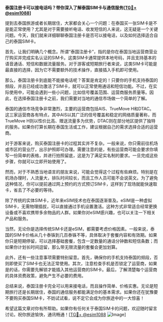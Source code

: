 **泰国注册卡可以接电话吗？带你深入了解泰国SIM卡与通信服务[[TG💪+ @esim1088](https://t.me/s/esim1088)]**

提到去泰国旅游或者长期居住，大家都会关心一个问题：在泰国买一张SIM卡是不是能正常使用？尤其是对于需要接听电话、收发短信的人来说，这无疑是一个关键问题。今天，我们就来详细聊聊泰国注册卡是否可以接电话，以及如何选择适合自己的泰国SIM卡。

首先，让我们明确几个概念。所谓“泰国注册卡”，指的是你在泰国当地运营商营业厅购买并完成实名认证的SIM卡。这类SIM卡通常提供本地号码，并且支持基本的语音通话、短信和数据流量服务。对于游客或短期旅行者来说，这类SIM卡可能是最直接的选择，因为它不需要额外的技术操作，直接插入手机即可使用。

那么，泰国注册卡到底能不能接电话呢？答案是肯定的！只要你的手机支持泰国的频段，并且已经成功激活了SIM卡，就可以正常使用通话和短信功能。不过，在实际使用中，可能会遇到一些小问题，比如信号覆盖范围、运营商服务质量等。因此，在选择泰国注册卡之前，我们需要对当地的通信市场做一个简单的了解。

泰国的通信市场竞争非常激烈，主要的运营商包括AIS、TrueMove H和DTAC。这三家运营商各有特点，其中AIS以其广泛的信号覆盖和稳定的网络质量著称，而TrueMove H则以性价比高、赠送流量多为优势，DTAC则在部分地区提供了独特的服务。如果你打算长期在泰国生活或工作，建议根据自己的需求选择合适的运营商。

对于游客来说，购买泰国注册卡的过程其实并不复杂。一般来说，你只需前往机场或市区的营业厅，出示护照即可办理。需要注意的是，有些运营商可能会要求你填写一份简单的表格，并进行拍照留底，这是为了满足实名制的要求。一旦完成这些步骤，你就可以立即开始使用了。

然而，对于不熟悉当地语言的朋友来说，可能会觉得这个过程有些麻烦。特别是在机场办理时，人流量大，排队时间较长，而且工作人员可能不会说英文。为了避免这种情况，你可以提前通过网上预约的方式预订SIM卡，这样到了现场就能快速取卡，省去了不必要的等待。

除了传统的实体SIM卡，近年来eSIM技术也在泰国逐渐普及。eSIM是一种虚拟SIM卡，无需物理插拔，可以直接通过手机设置激活。这种方式非常适合经常更换设备或不喜欢携带多余物品的人群。如果你对eSIM感兴趣，也可以关注一下相关产品和服务。

当然，无论你是选择传统SIM卡还是eSIM，都需要考虑价格因素。一般来说，泰国的SIM卡价格从几十泰铢到几百泰铢不等，具体取决于套餐内容和有效期。如果你只是短期停留，可以选择基础套餐，包含一定数量的通话分钟数和短信条数；而如果你计划长时间逗留，那么带无限流量的套餐会更加划算。

此外，还有一些注意事项需要特别留意。首先，确保你的手机支持泰国的频段，否则即使买了SIM卡也无法正常使用。其次，注意检查手机是否锁定了运营商，如果是的话，你需要先解锁才能插入其他运营商的SIM卡。最后，了解清楚每个运营商的具体资费政策，避免产生不必要的费用。

总结来说，泰国注册卡完全可以用来接电话，而且操作简单、价格实惠。无论是短期旅行还是长期居住，泰国的通信服务都能满足你的基本需求。如果你还在犹豫要不要购买泰国SIM卡，不妨试试看，说不定它会成为你旅途中的一大惊喜！

希望这篇文章对你有所帮助。如果你有任何关于泰国SIM卡的问题，欢迎随时留言讨论。祝你旅途愉快，通讯畅通！[[TG💪+ @esim1088](https://t.me/s/esim1088) ![Image](https://i.postimg.cc/4NQfJmqS/Snipaste-2025-05-13-00-14-12.png)]
